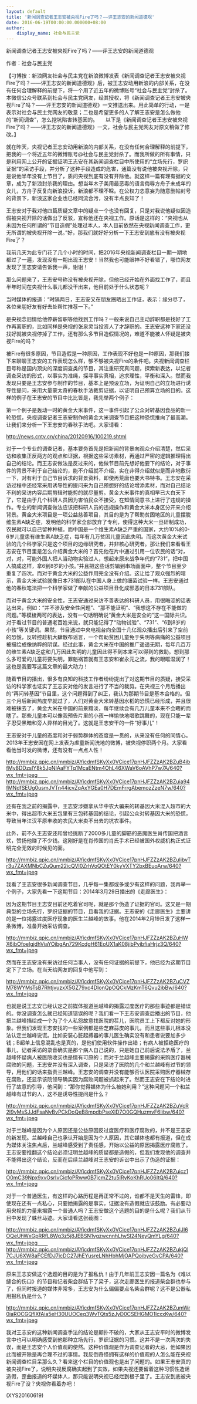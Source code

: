 ```yaml
---
layout: default
title: '新闻调查记者王志安被央视Fire了吗？——评王志安的新闻道德观'
date: 2016-06-19T00:00:00.000000+08:00
author:
    display_name: 社会与民主党
---
```


新闻调查记者王志安被央视Fire了吗？——评王志安的新闻道德观

作者：社会与民主党

【刁博按：新浪网友社会与民主党在新浪微博发表《新闻调查记者王志安被央视Fire了吗？——评王志安的新闻道德观》后，被王志安动用新浪的内部关系，在没有任何合理解释的前提下，将一个用了近五年的微博账号“社会与民主党”封杀了。　　本微信公众号联系到社会与民主党网友，经其授权，将《新闻调查记者王志安被央视Fire了吗？——评王志安的新闻道德观》一文推送出来。用此简单的行动，一是表示对社会与民主党网友的敬意；二也是希望更多的人了解王志安是怎么做他的“新闻调查”，怎么挖坑陷害转基因的。　　以下是《新闻调查记者王志安被央视Fire了吗？——评王志安的新闻道德观》一文，社会与民主党网友对原文稍做了修改。】

就在昨天，央视记者王志安动用新浪的内部关系，在没有任何合理解释的前提下，把我的一个将近五年的微博账号@社会与民主党封杀了。而我所做的所有事情，只是利用网上公开的证据证明王志安在其新闻调查栏目中所使用的“立场先行，罗织证据”的采访手段，并分析了这种手段造成的危害，通篇没有说他被央视开除，只是说他半年没有上节目了，质问央视到底有没有开除他。就这样一篇有理有据的文章，成为了新浪封杀我的理由。想当年木子美用最恶毒的语言侮辱方舟子未成年的女儿，方舟子反复向新浪投诉，新浪都不理不睬。在公权力恣意妄为随意删帖封号的背景下，新浪这家企业也已经同流合污，没有半点良知了！

王志安对于我对他四篇质疑文章中的疑点一个也没有回复，只是对我说他疑似因造假被央视开除的话做出了反驳，宣称他还在央视工作。原话是这样的：“央视也从未因为任何所谓的“节目造假”处理过本人，本人目前依然在央视新闻调查工作，更无所谓的被央视开除一说。”好，那我们就好好分析一下王志安到底有没有被央视Fire了？

我前几天为此专门花了几个小时的时间，把2016年央视新闻调查栏目一期一期地都过了一遍，发现没有一期出现王志安！当然我也可能眼神不好看错了，哪位网友发现了王志安请告诉我一声，谢谢！

那么问题来了，王志安号称没有被央视开除，但他已经开始在外面找工作了，而且半年时间在央视什么事儿都没干出来，他目前处于什么状态呢？

当时媒体的报道：“时隔两日，王志安又在朋友圈晒出工作证，表示：缘分尽了，各位亲朋好友有好去处帮忙推荐一下。”

是央视念旧情给他停薪留职等他找到工作吗？一般来说自己主动辞职都是找好了工作再离职的，比如同样是央视的张泉灵当投资人了才辞职的。王志安这种下家还没找好就被央视停掉了工作，还有那么多节目造假情况的，难道不能被人怀疑是被央视Fire的吗？

被Fire有很多原因，节目造假是一种原因，工作表现不好也是一种原因，那我们接下来聊聊王志安的工作表现怎么样，够不够被央视Fire的条件吧。央视新闻调查栏目号称是国内顶尖的深度调查类的节目，其注重研究真问题，探索新表达，以记者调查采访的形式，以事实为准绳，探寻事实真相，追求理性，平衡和深入。然而我发现只要是王志安参与制作的节目，基本上是预设立场，为证明自己的立场进行诱导性提问，采用大量蒙太奇的春秋手法裁剪证据，以证明自己预算立场的目的。这样的例子在王志安的节目中比比皆是，我先举两个例子：

第一个例子是轰动一时的黄金大米事件，这一事件引起了公众对转基因食品的新一轮恐慌，央视调查记者王志安制作的黄金大米调查节目把这种恐慌推向了最高潮。让我们来分析一下王志安的春秋手法吧。大家请看：

http://news.cntv.cn/china/20120916/100219.shtml

对于一个专业的调查记者，基本要务首先是把新闻的背景向观众介绍清楚，然后采访和收集正反两方的观点和证据，根据这些采访素材，再通过严密的逻辑推理得出自己的结论。而王志安做法是反过来的，他做节目前先想好他要下的结论，对于事件的背景不利于自己结论的，能不介绍就不介绍，实在非得介绍就似是而非地敷衍一下，对有利于自己节目诉求的背景资料，即使再荒唐也要大书特书。王志安在采访过程中还经常采用诱导性的提问来为自己预想好的结论增添素材，而对自己结论不利的采访内容后期剪辑时能剪的就尽量剪。黄金大米事件的真相早已大白天下了，它是由于几个科研人员因为害怕民众不接受，在知情同意书上进行了违规的操作。专业的新闻调查做法应该把科研人员的违规操作和黄金大米本身区分开来介绍背景。黄金大米项目是一项公益慈善项目，其目的是为了帮助贫困地区的儿童摆脱维生素A缺乏症，发明他的科学家全部放弃了专利，使得这种大米一旦研制成功，农民就可以自己留种种植。而中国是一个维生素A缺乏严重的国家，大约10%的0-6岁儿童患有维生素A缺乏症，每年有几万贫困儿童因此失明。而这次黄金大米试验的几个科学家只是这个项目的边缘研究者，并非核心研究者。那让我们来看看王志安在节目里是怎么介绍黄金大米的？首先他在片中通过引用一位农民的话“对，对，对，可能外国人把人当动物实验过人，想起来原来战争年代的“731”，把中国人搞成这样，拿6到8岁的小孩。”并且把这些话剪辑到串场画面中，整个节目至少重复了四次。而对于黄金大米的公益作用完全没有介绍。这让给了观众强烈的暗示，黄金大米试验就像日本731部队在中国人身上做的细菌试验一样。王志安通过他的春秋笔法把一个科学家做了奉献的公益项目丑化成邪恶的日本731部队。

而对于黄金大米的安全性，王志安通过采访不善表达的科研人员，用很晦涩的话表达出来，例如：“并不涉及安全性问题”、“那不能证明”、“我想这不存在不能做的问题。”等模棱两可的表达，没有一句话明确说“黄金大米是安全的”这一国际共识。对于看过节目的普通老百姓来说，就只能记得了“动物试验”、“731”、“6到8岁的小孩”等关键词。果然，节目通过中央电视台向全国十几亿观众播出后引来了空前的恐慌，反转控趁机大肆散布谣言，一个帮助贫困儿童免于失明等病痛的公益项目被描绘成像纳粹的阴谋。经过此事，黄金大米在中国的推广遥遥无期，每年几百万的维生素A缺乏症和几万因此失明的儿童因此得不到本来可以得到的救助。想到那么多可爱的儿童将要失明，罪魁祸首就有王志安和崔永元之流，我的眼眶湿润了！这也是我要写这篇文章的最大动力！

随着节目的播出，很多有良知的科技工作者纷纷提出了对这期节目的质疑，接受采访的科学家也证实了王志安对他的发言进行了不当的裁剪。在央视三个月后播出的“再问转基因”节目里，这个问题得到了纠正，我认为那期节目是基本合格的。但三个月后新闻热度早就过了，人们对黄金大米转基因水稻的恐慌已经形成，并且很难被抹去了，黄金大米在中国的前景黯淡，每年继续会有几万儿童本来不会瞎的而瞎了。那些儿童本可以像我预告片里的小孩一样愉快地唱歌跳舞的，现在只能一辈子忍受黑暗和旁人异样的目光了。这就是王志安干的一件“好事儿”！

王志安对于儿童的态度和对于弱势群体的态度是一贯的，从来没有任何的同情心。2013年王志安因在网上发表为虐童新闻洗地的微博，被央视停职两个月。大家看看他当时发的微博，还有没有一点点人性！

http://mmbiz.qpic.cn/mmbiz/AYicdmfSKyXx0VCice17pnHJFZZzAK2BZuB4ibfMy8DDzslY8k5JpNIAaFYTq1McaENtm4OhL46XWaV6oAVhP7w7A/640?wx_fmt=jpeg　　http://mmbiz.qpic.cn/mmbiz/AYicdmfSKyXx0VCice17pnHJFZZzAK2BZuia94fMNdfSEUg0usmJVTn44icvZqAxYGEa0H7DEmFrrgAbemozZzeN7w/640?wx_fmt=jpeg

还有在我之前的揭露中，王志安涉嫌拿从华中农大骗来的转基因大米混入超市的大米中，得出超市大米五包里有三包转基因的结论，引起公众对转基因大米的恐慌，导致当年江汉平原丰收的农民大米卖不出去的坑农事件。

此外，前不久王志安还和曾经挑断了2000多儿童的脚筋的恶魔医生肖传国把酒言欢，赞扬他赚了不少钱。这刚好是在肖传国的肖氏手术已经被国外权威机构正式证明完全无效的时候见的面。

http://mmbiz.qpic.cn/mmbiz/AYicdmfSKyXx0VCice17pnHJFZZzAK2BZuIibvTr3u7ZAXMNbCZuQum22icQVI0ZrhVoQOtEY0kyVXTY2bxBEuoArw/640?wx_fmt=jpeg

我看了王志安很多新闻调查节目，几乎每一集都或多或少有这样的问题，我再举一个例子，大家先看一下这期节目：2014年3月29日播出的《走廊医生》：

因为这期节目王志安目前还吃着官司呢，就是那个伪造了证据的官司。这又是一期典型的立场先行，罗织证据的节目，且看我的证据。王志安的《走廊医生》主要讲的是一位揭露过度医疗现象的医生兰越峰的故事。他在2014年2月19日发了这样一条微博，准备开始采访调查。

http://mmbiz.qpic.cn/mmbiz/AYicdmfSKyXx0VCice17pnHJFZZzAK2BZuHWX6ibOfoelgjdhViaYOibgAn729KcdgH61EoUX1aK08jibPyibfiaHrjz3Q/640?wx_fmt=jpeg

然而在王志安没有采访过任何当事人，没有任何证据的前提下，他已经为这期节目定下了立场。在当天给网友的回复中他写到：

http://mmbiz.qpic.cn/mmbiz/AYicdmfSKyXx0VCice17pnHJFZZzAK2BZuCVZM78WYMsTsB7RhtjvuzxX5GZ79xc4DIonQpOQCkMzKmT6Qvu2ibBw/640?wx_fmt=jpeg

也就是说王志安已经认定之前媒体报道兰越峰的揭露过度医疗的那些事迹都是错误的。你没调查怎么就已经知道错误的呢？我们看一下王志安调查后播出的节目，他把兰越峰描绘成一个为了个人私怨故意找医院的茬儿，医院员工上下都反对她的形象。但我们发现王志安找的一些案例都是些芝麻蒜皮的事儿，而且这些事儿根本没法认定兰越峰说谎。比如安装心脏起搏器的事儿医生确实没有和患者说要加多少钱；B超单上信息混乱也是真的，是他们使用软件操作出错；有病人被拒绝医疗的事儿，记者采访的录音确实是那个病人自己说的，只是她自己前后说法矛盾了，兰越峰怀疑病人被医院收买也是情有可原的；而对于兰越峰主要揭露的采购医疗器械腐败的问题，王志安并没有深入调查，只是采访了医院的几个和兰越峰有过节的领导，用他们的话来指责兰越峰。王志安的调查并没有能够否认医院采购医疗器械存在腐败，还显示该院领导确实因为腐败问题被抓起来了。然而王志安在下结论时进行了故意的引导，他问到：“那你觉得媒体为什么被她利用？”这种问题问一个和兰越峰有过节的人，这不是诱导性提问是什么？

http://mmbiz.qpic.cn/mmbiz/AYicdmfSKyXx0VCice17pnHJFZZzAK2BZuVcR2I9vMsSJJdFsaNvBvPCkDoQeB8mpdbPseXlD7O0GQHuzmvF6Iibw/640?wx_fmt=jpeg

对于兰越峰是因为个人原因还是公益原因反过度医疗和医疗腐败的，并不是王志安的新发现。兰越峰自己也承认开始是因为个人原因，其它媒体也都有报道，但在成为媒体关注焦点后，兰越峰感受到了责任感，开始以公益的原因揭露医疗腐败了。王志安要推翻这个结论必须证明兰越峰的质疑都是造假的，但我们发现他的调查并不能得出这个结论，反而在后续兰越峰对王志安的诉讼中出示了伪造的证据：

http://mmbiz.qpic.cn/mmbiz/AYicdmfSKyXx0VCice17pnHJFZZzAK2BZuicz1O0mC39Npx9xvOsrIvCicfoPRww0B7jcmZ2tu5IRyKoKhRUo06ItQ/640?wx_fmt=jpeg

对于一个普通医生，有这样的心路历程是再正常不过的，谁都不是天生的雷锋，即使现在还有一点私心，只要她揭露的是事实，证据没有造假就应该鼓励。有必要动用央视的力量来揭露一个普通人吗？王志安做这个选题的目的是什么呢？我们从节目中发现了蛛丝马迹。大家请看这张截图：

http://mmbiz.qpic.cn/mmbiz/AYicdmfSKyXx0VCice17pnHJFZZzAK2BZuIJI6OQeUhWxGpRRfL8Wg3z5j8JEBSN1vgzwcnnhLhySl24NeyQmYLg/640?wx_fmt=jpeg　　http://mmbiz.qpic.cn/mmbiz/AYicdmfSKyXx0VCice17pnHJFZZzAK2BZukjQl7CJU6XW8aFCEfDJ7icDC27JhEYusreLNhHbhMjOAPQoibyeGvCPA/640?wx_fmt=jpeg

原来王志安做这个选题的目的是为了报私仇！由于几年前王志安因一篇名为《难以缝合的伤口》的节目和记者柴会群结下了梁子，这次走廊医生的报道柴会群也参与了，但同时报道的媒体非常多，王志安为什么偏偏要点名柴会群呢？这不是公器私用报私仇是什么？

http://mmbiz.qpic.cn/mmbiz/AYicdmfSKyXx0VCice17pnHJFZZzAK2BZumWr0iaROCGQflXfAia5eH30UUOCeq3WvTQts5zJyD0CSEHGMO1lcxxKw/640?wx_fmt=jpeg

我对王志安的这种新闻调查手法的结论是颠扑不破的，大家从王志安平时的微博发言中也可以明确感受到他那种立场先行，罗织证据的习惯。这并不是一次两次的失误，而是王志安个人价值观的使然。这种价值观是作为调查记者的大忌，他如果因此而被开除是再合理不过的事情。我反倒奇怪拥有这样的价值观的人怎么能在央视新闻调查栏目呆那么久？看来这个栏目的价值观也是出了问题的。如果王志安真的被央视Fire了，说明央视反腐确实起到了实效，如果央视还要留着这种习惯性造谣造假，歪曲报道的坏媒体人，那只能说明央视已经烂到根子里了。王志安到底被央视Fire了没？央视你看着办吧！

(XYS20160619)

